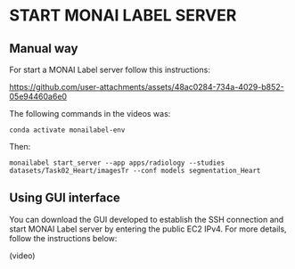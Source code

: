 # START MONAI LABEL SERVER

## Manual way

For start a MONAI Label server follow this instructions:


https://github.com/user-attachments/assets/48ac0284-734a-4029-b852-05e94460a6e0




The following commands in the videos was:

```
conda activate monailabel-env
```
Then:
```
monailabel start_server --app apps/radiology --studies datasets/Task02_Heart/imagesTr --conf models segmentation_Heart
```
## Using GUI interface

You can download the GUI developed to establish the SSH connection and start MONAI Label server by entering the public EC2 IPv4. For more details, follow the instructions below:

(video)

